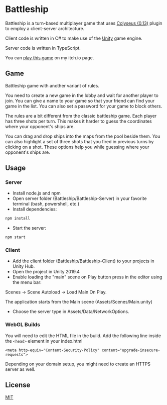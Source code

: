 # Battleship

Battleship is a turn-based multiplayer game that uses [Colyseus (0.13)](https://0-13-x.docs.colyseus.io/getting-started/unity3d-client/) plugin to employ a client-server architecture.

Client code is written in C# to make use of the [Unity](https://unity.com/) game engine.

Server code is written in TypeScript.

You can [play this game](https://muk.itch.io/amiral) on my itch.io page.

## Game

Battleship game with another variant of rules.

You need to create a new game in the lobby and wait for another player to join. You can give a name to your game so that your friend can find your game in the list. You can also set a password for your game to block others.

The rules are a bit different from the classic battleship game. Each player has three shots per turn. This makes it harder to guess the coordinates where your opponent's ships are.

You can drag and drop ships into the maps from the pool beside them.  You can also highlight a set of three shots that you fired in previous turns by clicking on a shot. These options help you while guessing where your opponent's ships are.

## Usage

### Server

- Install node.js and npm
- Open server folder (Battleship/Battleship-Server) in your favorite terminal (bash, powershell, etc.)
- Install dependencies:

```bash
npm install
```

- Start the server:

```bash
npm start
```

### Client

- Add the client folder (Battleship/Battleship-Client) to your projects in Unity Hub.
- Open the project in Unity 2019.4
- Enable loading the "main" scene on Play button press in the editor using the menu bar:

Scenes → Scene Autoload → Load Main On Play.

The application starts from the Main scene (Assets/Scenes/Main.unity)

- Choose the server type in Assets/Data/NetworkOptions.

### WebGL Builds

You will need to edit the HTML file in the build. Add the following line inside the `<head>` element in your index.html 

`<meta http-equiv="Content-Security-Policy" content="upgrade-insecure-requests">`

Depending on your domain setup, you might need to create an HTTPS server as well.

## License

[MIT](https://choosealicense.com/licenses/mit/)
